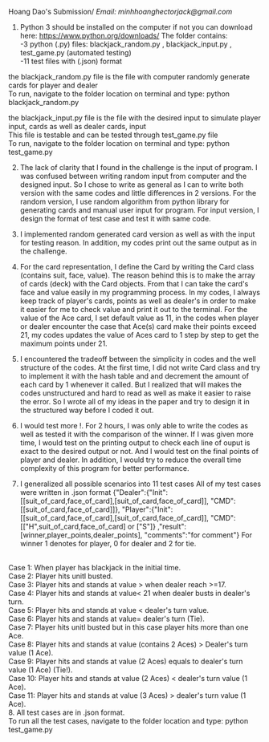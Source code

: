 Hoang Dao's Submission/ _Email: minhhoanghectorjack@gmail.com_

1. Python 3 should be installed on the computer if not you can download here: https://www.python.org/downloads/
The folder contains:<br />
-3 python (.py) files: blackjack_random.py , blackjack_input.py , test_game.py (automated testing)<br />
-11 test files with (.json) format<br />

the blackjack_random.py file is the file with computer randomly generate cards for player and dealer<br/>
To run, navigate to the folder location on terminal and type: python blackjack_random.py

the blackjack_input.py file is the file with the desired input to simulate player input, cards as well as dealer cards, input<br />
This file is testable and can be tested through test_game.py file<br />
To run, navigate to the folder location on terminal and type: python test_game.py

2. The lack of clarity that I found in the challenge is the input of program. I was confused between writing random input from computer and the designed input. So I chose to write as general as I can to write both version with the same codes and little differences in 2 versions. For the random version, I use random algorithm from python library for generating cards and manual user input for program. For input version, I design the format of test case and test it with same code.


3. I implemented random generated card version as well as with the input for testing reason. In addition, my codes print out the same output as in the challenge.

4. For the card representation, I define the Card by writing the Card class (contains suit, face, value). The reason behind this is to make the array of cards (deck) with the Card objects. From that I can take the card's face and value easily in my programming process. In my codes, I always keep track of player's cards, points as well as dealer's in order to make it easier for me to check value and print it out to the terminal. For the value of the Ace card, I set default value as 11, in the codes when player or dealer encounter the case that Ace(s) card make their points exceed 21, my codes updates the value of Aces card to 1 step by step to get the maximum points under 21.

5. I encountered the tradeoff between the simplicity in codes and the well structure of the codes. At the first time, I did not write Card class and try to implement it with the hash table and and decrement the amount of each card by 1 whenever it called. But I realized that will makes the codes unstructured and hard to read as well as make it easier to raise the error. So I wrote all of my ideas in the paper and try to design it in the structured way before I coded it out.

6. I would test more !. For 2 hours, I was only able to write the codes as well as tested it with the comparison of the winner. If I was given more time, I would test on the printing output to check each line of ouput is exact to the desired output or not.  And I would test on the final points of player and dealer. In addition, I would try to reduce the overall time complexity of this program for better performance.

7. I generalized all possible scenarios into 11 test cases
All of my test cases were written in .json format {"Dealer":{"Init":[[suit_of_card,face_of_card],[suit_of_card,face_of_card]], "CMD":[[suit_of_card,face_of_card]]},
"Player":{"Init":[[suit_of_card,face_of_card],[suit_of_card,face_of_card]], "CMD":[["H",suit_of_card,face_of_card] or ["S"]}
,"result":[winner,player_points,dealer_points],
"comments":"for comment"} 
For winner 1 denotes for player, 0 for dealer and 2 for tie. 
<br />
Case 1: When player has blackjack in the initial time.<br />
Case 2: Player hits unitl busted.<br />
Case 3: Player hits and stands at value > when dealer reach >=17.<br />
Case 4: Player hits and stands at value< 21 when dealer busts in dealer's turn.<br />
Case 5: Player hits and stands at value < dealer's turn value.<br />
Case 6: Player hits and stands at value= dealer's turn (Tie).<br />
Case 7: Player hits unitl busted but in this case player hits more than one Ace.<br />
Case 8: Player hits and stands at value (contains 2 Aces) > Dealer's turn value (1 Ace).<br />
Case 9: Player hits and stands at value (2 Aces) equals to dealer's turn value (1 Ace) (Tie!).<br />
Case 10: Player hits and stands at value (2 Aces) < dealer's turn value (1 Ace).<br />
Case 11: Player hits and stands at value (3 Aces) > dealer's turn value (1 Ace).
<br />
8. All test cases are in .json format.<br />
To run all the test cases, navigate to the folder location and type: python test_game.py

